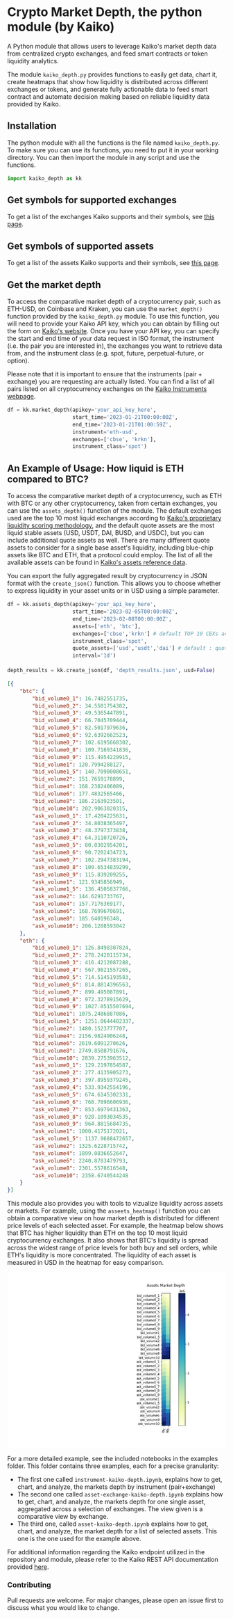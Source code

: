 # Crypto Market Depth, the python module (by Kaiko)
A Python module that allows users to leverage Kaiko's market depth data from centralized crypto exchanges, and feed smart contracts or token liquidity analytics. 

The module `kaiko_depth.py` provides functions to easily get data, chart it, create heatmaps that show how liquidity is distributed across different exchanges or tokens, and generate fully actionable data to feed smart contract and automate decision making based on reliable liquidity data provided by Kaiko. 

## Installation 
The python module with all the functions is the file named `kaiko_depth.py`. To make sure you can use its functions, you need to put it in your working directory. You can then import the module in any script and use the functions. 
```python
import kaiko_depth as kk
```

## Get symbols for supported exchanges

To get a list of the exchanges Kaiko supports and their symbols, see [this page](https://instruments.kaiko.com/#/exchanges).

## Get symbols of supported assets 

To get a list of the assets Kaiko supports and their symbols, see [this page](https://instruments.kaiko.com/#/assets).

## Get the market depth

To access the comparative market depth of a cryptocurrency pair, such as ETH-USD, on Coinbase and Kraken, you can use the `market_depth()` function provided by the `kaiko_depth.py` module. To use this function, you will need to provide your Kaiko API key, which you can obtain by filling out the form on [Kaiko's website](https://www.kaiko.com/pages/contact-kaiko). Once you have your API key, you can specify the start and end time of your data request in ISO format, the instrument (i.e. the pair you are interested in), the exchanges you want to retrieve data from, and the instrument class (e.g. spot, future, perpetual-future, or option).

Please note that it is important to ensure that the instruments (pair + exchange) you are requesting are actually listed. You can find a list of all pairs listed on all cryptocurrency exchanges on the [Kaiko Instruments webpage](https://instruments.kaiko.com/#/instruments).

```python
df = kk.market_depth(apikey='your_api_key_here', 
                     start_time='2023-01-21T00:00:00Z', 
                     end_time='2023-01-21T01:00:59Z',
                     instrument='eth-usd',
                     exchanges=['cbse', 'krkn'],
                     instrument_class='spot')
```

## An Example of Usage: How liquid is ETH compared to BTC?

To access the comparative market depth of a cryptocurrency, such as ETH with BTC or any other cryptocurrency, taken from certain exchanges, you can use the `assets_depth()` function of the module. The default exchanges used are the top 10 most liquid exchanges according to [Kaiko's proprietary liquidity scoring methodology](https://www.kaiko.com/pages/exchange-ranking), and the default quote assets are the most liquid stable assets (USD, USDT, DAI, BUSD, and USDC), but you can include additional quote assets as well. There are many different quote assets to consider for a single base asset's liquidity, including blue-chip assets like BTC and ETH, that a protocol could employ. The list of all the available assets can be found in [Kaiko's assets reference data](https://instruments.kaiko.com/#/assets). 

You can export the fully aggregated result by cryptocurrency in JSON format with the `create_json()` function. This allows you to choose whether to express liquidity in your asset units or in USD using a simple parameter.

```python
df = kk.assets_depth(apikey='your_api_key_here', 
                     start_time='2023-02-05T00:00:00Z', 
                     end_time='2023-02-08T00:00:00Z',
                     assets=['eth', 'btc'],
                     exchanges=['cbse','krkn'] # default TOP 10 CEXs according to Kaiko Exchange Ranking : https://www.kaiko.com/pages/exchange-ranking exchanges=['krkn','cbse', 'stmp', 'bnus', 'binc', 'gmni', 'btrx', 'itbi', 'huob', 'btba']
                     instrument_class='spot', 
                     quote_assets=['usd','usdt','dai'] # default : quote_assets=['usd', 'usdt', 'usdc', 'dai', 'busd']
                     interval='1d')
                     
depth_results = kk.create_json(df, 'depth_results.json', usd=False)
```

```json
[{
	"btc": {
		"bid_volume0_1": 16.7482551735,
		"bid_volume0_2": 34.5501754382,
		"bid_volume0_3": 49.5365447891,
		"bid_volume0_4": 66.7045709444,
		"bid_volume0_5": 82.5017979636,
		"bid_volume0_6": 92.6392662523,
		"bid_volume0_7": 102.6195668302,
		"bid_volume0_8": 109.7169341836,
		"bid_volume0_9": 115.4954229915,
		"bid_volume1": 120.7994288127,
		"bid_volume1_5": 140.7090008651,
		"bid_volume2": 151.7659178899,
		"bid_volume4": 168.2382406089,
		"bid_volume6": 177.4832565466,
		"bid_volume8": 186.2163923501,
		"bid_volume10": 202.9063020315,
		"ask_volume0_1": 17.4204225631,
		"ask_volume0_2": 34.8038365497,
		"ask_volume0_3": 48.3797373838,
		"ask_volume0_4": 64.3110720726,
		"ask_volume0_5": 80.0302954201,
		"ask_volume0_6": 90.7202434723,
		"ask_volume0_7": 102.2947383194,
		"ask_volume0_8": 109.6534839299,
		"ask_volume0_9": 115.839209255,
		"ask_volume1": 121.9345856949,
		"ask_volume1_5": 136.4505837766,
		"ask_volume2": 144.6291733767,
		"ask_volume4": 157.7176369177,
		"ask_volume6": 168.7699670691,
		"ask_volume8": 185.640196348,
		"ask_volume10": 206.1208593042
	},
	"eth": {
		"bid_volume0_1": 126.8498307824,
		"bid_volume0_2": 278.2420115734,
		"bid_volume0_3": 416.4212087288,
		"bid_volume0_4": 567.9821557265,
		"bid_volume0_5": 714.5145193583,
		"bid_volume0_6": 814.8814396563,
		"bid_volume0_7": 899.495087891,
		"bid_volume0_8": 972.3278915629,
		"bid_volume0_9": 1027.0515507694,
		"bid_volume1": 1075.2486887086,
		"bid_volume1_5": 1251.0644402337,
		"bid_volume2": 1480.1523777707,
		"bid_volume4": 2156.9824906248,
		"bid_volume6": 2619.6091270626,
		"bid_volume8": 2749.8508791676,
		"bid_volume10": 2839.2753963512,
		"ask_volume0_1": 129.2197854587,
		"ask_volume0_2": 277.4135905273,
		"ask_volume0_3": 397.8959379245,
		"ask_volume0_4": 533.9342554196,
		"ask_volume0_5": 674.6145302331,
		"ask_volume0_6": 768.7896606936,
		"ask_volume0_7": 853.6979431363,
		"ask_volume0_8": 920.1093034535,
		"ask_volume0_9": 964.8815684735,
		"ask_volume1": 1000.4175172021,
		"ask_volume1_5": 1137.9688472657,
		"ask_volume2": 1325.6228715742,
		"ask_volume4": 1899.0836652647,
		"ask_volume6": 2240.8783479793,
		"ask_volume8": 2301.5578616548,
		"ask_volume10": 2358.6740544248
	}
}]
```
This module also provides you with tools to vizualize liquidity across assets or markets. For example, using the `asseets_heatmap()` function you can obtain a comparative view on how market depth is distributed for different price levels of each selected asset. For example, the heatmap below shows that BTC has higher liquidity than ETH on the top 10 most liquid cryptocurrency exchanges. It also shows that BTC's liquidity is spread across the widest range of price levels for both buy and sell orders, while ETH's liquidity is more concentrated. The liquidity of each asset is measured in USD in the heatmap for easy comparison.

![Alt text](https://github.com/anastmel/kaiko-cryptomarketdepth/blob/main/assets_heat.jpeg)


For a more detailed example, see the included notebooks in the examples folder. This folder contains three examples, each for a precise granularity: 
- The first one called `instrument-kaiko-depth.ipynb`, explains how to get, chart, and analyze, the markets depth by instrument (pair+exchange)
- The second one called `asset-exchange-kaiko-depth.ipynb` explains how to get, chart, and analyze, the markets depth for one single asset, aggregated across a selection of exchanges. The view given is a comparative view by exchange. 
- The third one, called `asset-kaiko-depth.ipynb` explains how to get, chart, and analyze, the market depth for a list of selected assets. This one is the one used for the example above. 

For additional information regarding the Kaiko endpoint utilized in the repository and module, please refer to the Kaiko REST API documentation provided [here](https://docs.kaiko.com/#order-book-aggregations-full). 

### Contributing

Pull requests are welcome. For major changes, please open an issue first to discuss what you would like to change.

